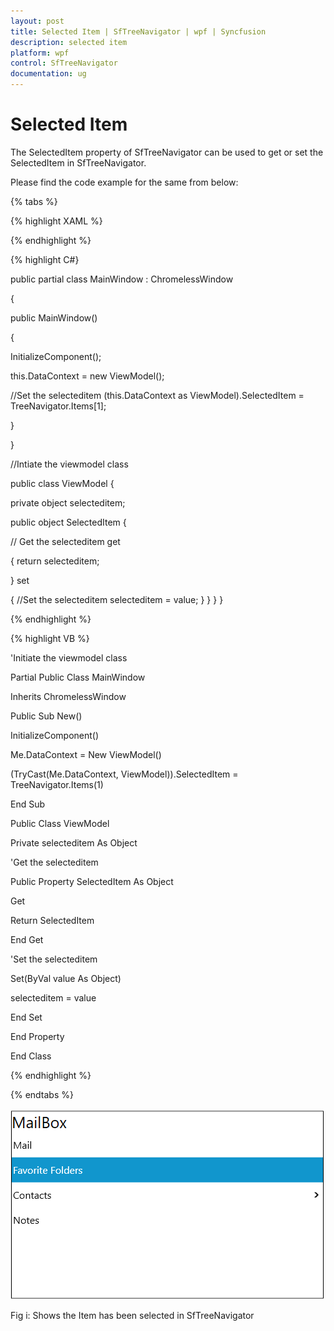 ```yaml
---
layout: post
title: Selected Item | SfTreeNavigator | wpf | Syncfusion
description: selected item 
platform: wpf
control: SfTreeNavigator 
documentation: ug
---
```


# Selected Item 

The SelectedItem property of SfTreeNavigator can be used to get or set the SelectedItem in SfTreeNavigator.

Please find the code example for the same from below:

{% tabs %}

{% highlight XAML %}

<Grid>
<!--Binding the selecteditem for TreeNavigator-->
<navigation:SfTreeNavigator Header="MailBox" x:Name="TreeNavigator" Width="500" Height="300" SelectedItem="{Binding SelectedItem, Mode=TwoWay}">
<navigation:SfTreeNavigatorItem Header="Mail"/>
<navigation:SfTreeNavigatorItem Header="Favorite Folders"/>
<navigation:SfTreeNavigatorItem  Header="Contacts">
<navigation:SfTreeNavigatorItem  Header="Task"/>
</navigation:SfTreeNavigatorItem>
<navigation:SfTreeNavigatorItem  Header="Notes"/>
</navigation:SfTreeNavigator>
</Grid>

{% endhighlight %}


{% highlight C#}

public partial class MainWindow : ChromelessWindow

{

public MainWindow()

{

InitializeComponent();

this.DataContext = new ViewModel();

//Set the selecteditem
(this.DataContext as ViewModel).SelectedItem = TreeNavigator.Items[1];

}

}

//Intiate the viewmodel class

public class ViewModel
{

private object selecteditem;

public object SelectedItem
{

// Get the selecteditem
get 

{ 
    return selecteditem;

}
set

{
//Set the selecteditem
selecteditem = value;
}
}
}
}

{% endhighlight %}


{% highlight VB %}

'Initiate the viewmodel class

Partial Public Class MainWindow

Inherits ChromelessWindow

Public Sub New()

InitializeComponent()

Me.DataContext = New ViewModel()

(TryCast(Me.DataContext, ViewModel)).SelectedItem = TreeNavigator.Items(1)

End Sub

Public Class ViewModel

Private selecteditem As Object

'Get the selecteditem

Public Property SelectedItem As Object

Get

Return SelectedItem

End Get

'Set the selecteditem

Set(ByVal value As Object)

selecteditem = value

End Set

End Property

End Class

{% endhighlight %}

{% endtabs %}

![](Populating-Items_images/Selected_img2.png)

Fig i: Shows the Item has been selected in SfTreeNavigator

